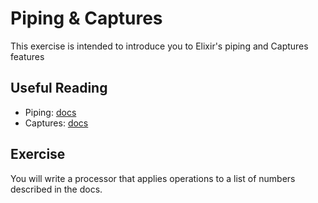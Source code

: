 # Piping & Captures

This exercise is intended to introduce you to Elixir's piping and Captures features

## Useful Reading

- Piping: [docs](https://elixirschool.com/en/lessons/basics/pipe_operator)
- Captures: [docs](https://hexdocs.pm/elixir/1.12.3/Function.html#module-the-capture-operator)


## Exercise

You will write a processor that applies operations to a list of numbers described in the docs.
